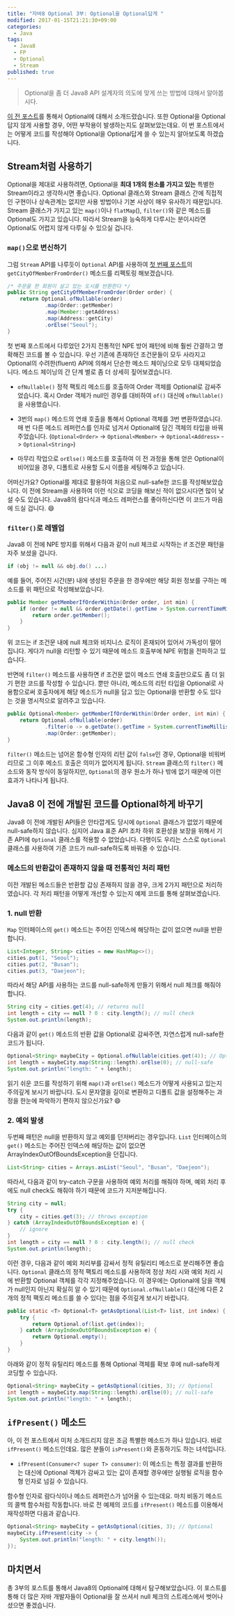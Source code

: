 ```yaml
---
title: "자바8 Optional 3부: Optional을 Optional답게 "
modified: 2017-01-15T21:21:30+09:00
categories: 
  - Java
tags:
  - Java8
  - FP
  - Optional
  - Stream
published: true
---
```


> Optional을 좀 더 Java8 API 설계자의 의도에 맞게 쓰는 방법에 대해서 알아봅시다.

[이 전 포스트](/java/java8-optional-after/)를 통해서 Optional에 대해서 소개드렸습니다.
또한 Optional을 Optional답지 않게 사용할 경우, 어떤 부작용이 발생하는지도 살펴보았는데요.
이 번 포스트에서는 어떻게 코드를 작성해야 Optional을 Optional답게 쓸 수 있는지 알아보도록 하겠습니다.


## Stream처럼 사용하기

Optional을 제대로 사용하려면, Optional을 **최대 1개의 원소를 가지고 있는** 특별한 Stream이라고 생각하시면 좋습니다.
Optional 클래스와 Stream 클래스 간에 직접적인 구현이나 상속관계는 없지만 사용 방법이나 기본 사상이 매우 유사하기 때문입니다.
Stream 클래스가 가지고 있는 `map()`이나 `flatMap`(), `filter()`와 같은 메소드를 Optional도 가지고 있습니다.
따라서 Stream을 능숙하게 다루시는 분이시라면 Optional도 어렵지 않게 다루실 수 있으실 겁니다.


### `map()`으로 변신하기

그럼 `Stream` API를 나루듯이 `Optional` API를 사용하여 [첫 번째 포스트](/java/java8-optional-before/)의 `getCityOfMemberFromOrder()` 메소드를 리펙토링 해보겠습니다.

```java
/* 주문을 한 회원이 살고 있는 도시를 반환한다 */
public String getCityOfMemberFromOrder(Order order) {
	return Optional.ofNullable(order)
			.map(Order::getMember)
			.map(Member::getAddress)
			.map(Address::getCity)
			.orElse("Seoul");
}
```

첫 번째 포스트에서 다루었던 2가지 전통적인 NPE 방어 패턴에 비해 훨씬 간결하고 명확해진 코드를 볼 수 있습니다.
우선 기존에 존재하던 조건문들이 모두 사라지고 Optional의 수려한(fluent) API에 의해서 단순한 메소드 체이닝으로 모두 대체되었습니다.
메소드 체이닝의 간 단계 별로 좀 더 상세히 짚어보겠습니다.

- `ofNullable()` 정적 팩토리 메소드를 호출하여 Order 객체를 Optional로 감싸주었습니다. 혹시 Order 객체가 null인 경우를 대비하여 `of()` 대신에 `ofNullable()`을 사용했습니다.

- 3번의 `map()` 메소드의 연쇄 호출을 통해서 Optional 객체를 3번 변환하였습니다. 매 번 다른 메소드 레퍼런스를 인자로 넘겨서 Optional에 담긴 객체의 타입을 바꿔주었습니다. (`Optional<Order>` -> `Optional<Member>` -> `Optional<Address>` -> `Optional<String>`)

- 마무리 작업으로 `orElse()` 메소드를 호출하여 이 전 과정을 통해 얻은 Optional이 비어있을 경우, 디폴트로 사용할 도시 이름을 세팅해주고 있습니다.

어떠신가요? Optional를 제대로 활용하여 처음으로 null-safe한 코드를 작성해보았습니다. 이 전에 Stream을 사용하여 이런 식으로 코딩을 해보신 적이 없으시다면 많이 낯설 수도 있습니다. Java8의 람다식과 메소드 레퍼런스를 좋아하신다면 이 코드가 마음에 드실 겁니다. :smile:


### `filter()`로 레벨업
 
Java8 이 전에 NPE 방지를 위해서 다음과 같이 null 체크로 시작하는 if 조건문 패턴을 자주 보셨을 겁니다.

```java
if (obj != null && obj.do() ...)
```

예를 들어, 주어진 시간(분) 내에 생성된 주문을 한 경우에만 해당 회원 정보를 구하는 메소드를 위 패턴으로 작성해보았습니다.

```java
public Member getMemberIfOrderWithin(Order order, int min) {
	if (order != null && order.getDate().getTime > System.currentTimeMillis() - min * 1000) {
		return order.getMember();
	}
}
```

위 코드는 if 조건문 내에 null 체크와 비지니스 로직이 혼재되어 있어서 가독성이 떨어집니다.
게다가 null을 리턴할 수 있기 때문에 메소드 호출부에 NPE 위험을 전파하고 있습니다.

반면에 `filter()` 메소드를 사용하면 if 조건문 없이 메소드 연쇄 호출만으로도 좀 더 읽기 편한 코드를 작성할 수 있습니다.
뿐만 아니라, 메소드의 리턴 타입을 Optional로 사용함으로써 호출자에게 해당 메소드가 null을 담고 있는 Optional을 반환할 수도 있다는 것을 명시적으로 알려주고 있습니다.

```java
public Optional<Member> getMemberIfOrderWithin(Order order, int min) {
	return Optional.ofNullable(order)
			.filter(o -> o.getDate().getTime > System.currentTimeMillis() - min * 1000)
			.map(Order::getMember);
}
```

`filter()` 메소드는 넘어온 함수형 인자의 리턴 값이 `false`인 경우, Optional을 비워버리므로 그 이후 메소드 호출은 의미가 없어지게 됩니다. `Stream` 클래스의 `filter()` 메소드와 동작 방식이 동일하지만, `Optional`의 경우 원소가 하나 밖에 없기 때문에 이런 효과가 나타나게 됩니다.


## Java8 이 전에 개발된 코드를 Optional하게 바꾸기

Java8 이 전에 개발된 API들은 안타깝게도 당시에 `Optional` 클래스가 없었기 때문에 null-safe하지 않습니다.
심지어 Java 표준 API 조차 하위 호환성을 보장을 위해서 기존 API에 `Optional` 클래스를 적용할 수 없었습니다.
다행이도 우리는 스스로 `Optional` 클래스를 사용하여 기존 코드가 null-safe하도록 바꿔줄 수 있습니다.


### 메소드의 반환값이 존재하지 않을 때 전통적인 처리 패턴

이전 개발된 메소드들은 반환할 갑싱 존재하지 않을 경우, 크게 2가지 패턴으로 처리하였습니다.
각 처리 패턴을 어떻게 개선할 수 있는지 예제 코드를 통해 살펴보겠습니다.


### 1. null 반환

`Map` 인터페이스의 `get()` 메소드는 주어진 인덱스에 해당하는 값이 없으면 null을 반환합니다.

```java
List<Integer, String> cities = new HashMap<>();
cities.put(1, "Seoul");
cities.put(2, "Busan");
cities.put(3, "Daejeon");
```

따라서 해당 API를 사용하는 코드를 null-safe하게 만들기 위해서 null 체크를 해줘야 합니다.

```java
String city = cities.get(4); // returns null
int length = city == null ? 0 : city.length(); // null check
System.out.println(length);
```

다음과 같이 `get()` 메소드의 반환 값을 Optional로 감싸주면, 자연스럽게 null-safe한 코드가 됩니다.

```java
Optional<String> maybeCity = Optional.ofNullable(cities.get(4)); // Optional
int length = maybeCity.map(String::length).orElse(0); // null-safe
System.out.println("length: " + length);
```

읽기 쉬운 코드를 작성하기 위해 `map()`과 `orElse()` 메소드가 어떻게 사용되고 있는지 주의깊게 보시기 바랍니다.
도시 문자열을 길이로 변환하고 디폴트 값을 설정해주는 과정을 한눈에 파악하기 편하지 않으신가요? :smile:


### 2. 예외 발생

두번째 패턴은 null을 반환하지 않고 예외를 던저버리는 경우입니다.
`List` 인터페이스의 `get()` 메소드는 주어진 인덱스에 해당하는 값이 없으면 ArrayIndexOutOfBoundsException을 던집니다.

```java
List<String> cities = Arrays.asList("Seoul", "Busan", "Daejeon");
```

따라서, 다음과 같이 try-catch 구문을 사용하여 예외 처리를 해줘야 하며, 예외 처리 후에도 null check도 해줘야 하기 때문에 코드가 지저분해집니다.

```java
String city = null;
try {
	city = cities.get(3); // throws exception
} catch (ArrayIndexOutOfBoundsException e) {
	// ignore
}
int length = city == null ? 0 : city.length(); // null check
System.out.println(length);
```

이런 경우, 다음과 같이 예외 처리부를 감싸서 정적 유틸리티 메소드로 분리해주면 좋습니다.
`Optional` 클래스의 정적 팩토리 메소드를 사용하여 정상 처리 시와 예외 처리 시에 반환할 Optional 객체를 각각 지정해주었습니다.
이 경우에는 Optional에 담을 객체가 null인지 아닌지 확실히 알 수 있기 때문에 `Optional.ofNullable()` 대신에 다른 2개의 정적 팩토리 메소드를 쓸 수 있다는 점을 주의깊게 보시기 바랍니다.

```java
public static <T> Optional<T> getAsOptional(List<T> list, int index) {
	try {
		return Optional.of(list.get(index));
	} catch (ArrayIndexOutOfBoundsException e) {
		return Optional.empty();
	}
}
```

아래와 같이 정적 유틸리티 메소드를 통해 Optional 객체를 확보 후에 null-safe하게 코딩할 수 있습니다.

```java
Optional<String> maybeCity = getAsOptional(cities, 3); // Optional
int length = maybeCity.map(String::length).orElse(0); // null-safe
System.out.println("length: " + length);
```


## `ifPresent()` 메소드

아, 이 전 포스트에서 미처 소개드리지 않은 조금 특별한 메소드가 하나 있습니다.
바로 `ifPresent()` 메소드인데요. 많은 분들이 `isPresent()`와 혼동하기도 하는 녀석입니다.

- `ifPresent(Consumer<? super T> consumer)`: 이 메소드는 특정 결과를 반환하는 대신에 Optional 객체가 감싸고 있는 값이 존재할 경우에만 실행될 로직을 함수형 인자로 넘길 수 있습니다.

함수형 인자로 람다식이나 메소드 레퍼런스가 넘어올 수 있는데요. 마치 비동기 메소드의 콜백 함수처럼 작동합니다.
바로 전 예제의 코드를 `ifPresent()` 메소드를 이용해서 재작성하면 다음과 같습니다.

```java
Optional<String> maybeCity = getAsOptional(cities, 3); // Optional
maybeCity.ifPresent(city -> {
	System.out.println("length: " + city.length());
});
```


## 마치면서

총 3부의 포스트를 통해서 Java8의 Optional에 대해서 탐구해보았습니다.
이 포스트를 통해 더 많은 자바 개발자들이 Optional을 잘 쓰셔서 null 체크의 스트레스에서 벗어나셨으면 좋겠습니다.

